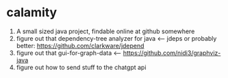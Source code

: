 # calamity


1. A small sized java project, findable online at github somewhere
2. figure out that dependency-tree analyzer for java <-- jdeps or probably better: https://github.com/clarkware/jdepend
3. figure out that gui-for-graph-data  <--  https://github.com/nidi3/graphviz-java
4. figure out how to send stuff to the chatgpt api
